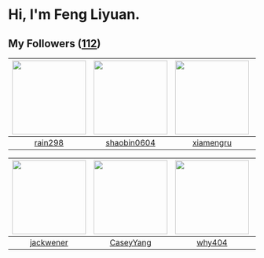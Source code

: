 # Hi, I'm Feng Liyuan.

## My Followers ([112](https://github.com/SunRunAway?tab=followers))

| <img src="https://avatars.githubusercontent.com/u/20725525?v=4" width="150" height="150" /> | <img src="https://avatars.githubusercontent.com/u/10383?v=4" width="150" height="150" /> | <img src="https://avatars.githubusercontent.com/u/28560740?v=4" width="150" height="150" /> | <img src="https://avatars.githubusercontent.com/u/42286315?v=4" width="150" height="150" /> |
| :-----------------------------------------------------------------------------------------: | :--------------------------------------------------------------------------------------: | :-----------------------------------------------------------------------------------------: | :-----------------------------------------------------------------------------------------: |
|                            [rain298](https://github.com/rain298)                            |                       [shaobin0604](https://github.com/shaobin0604)                      |                          [xiamengru](https://github.com/xiamengru)                          |                         [wxning1107](https://github.com/wxning1107)                         |

| <img src="https://avatars.githubusercontent.com/u/30525741?v=4" width="150" height="150" /> | <img src="https://avatars.githubusercontent.com/u/2445114?v=4" width="150" height="150" /> | <img src="https://avatars.githubusercontent.com/u/35111?v=4" width="150" height="150" /> | <img src="https://avatars.githubusercontent.com/u/4198311?v=4" width="150" height="150" /> |
| :-----------------------------------------------------------------------------------------: | :----------------------------------------------------------------------------------------: | :--------------------------------------------------------------------------------------: | :----------------------------------------------------------------------------------------: |
|                          [jackwener](https://github.com/jackwener)                          |                          [CaseyYang](https://github.com/CaseyYang)                         |                            [why404](https://github.com/why404)                           |                              [skyzh](https://github.com/skyzh)                             |